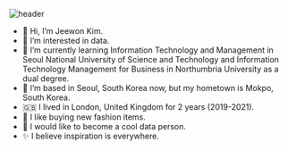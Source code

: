 ![header](https://capsule-render.vercel.app/api?type=waving&color=auto&height=300&section=header&text=Hello!안녕하세요!&fontSize=50)


- 👋 Hi, I’m Jeewon Kim.
- 👀 I’m interested in data.
- 🌱 I’m currently learning Information Technology and Management in Seoul National University of Science and Technology and Information Technology Management for Business in Northumbria University as a dual degree.
- 💞️ I’m based in Seoul, South Korea now, but my hometown is Mokpo, South Korea.
- 🇬🇧 I lived in London, United Kingdom for 2 years (2019-2021).
- 👗 I like buying new fashion items.
- 💭 I would like to become a cool data person.
- ✨ I believe inspiration is everywhere.


<!---
jeewonkimm2/jeewonkimm2 is a ✨ special ✨ repository because its `README.md` (this file) appears on your GitHub profile.
You can click the Preview link to take a look at your changes.
--->
